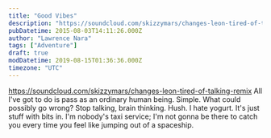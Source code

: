 ```yaml
---
title: "Good Vibes"
description: "https://soundcloud.com/skizzymars/changes-leon-tired-of-talking-remix All I've got to do is pass as an ordinary human being. Simple. What could possibly go wron..."
pubDatetime: 2015-08-03T14:11:26.000Z
author: "Lawrence Nara"
tags: ["Adventure"]
draft: true
modDatetime: 2019-08-15T01:36:36.000Z
timezone: "UTC"
---
```


https://soundcloud.com/skizzymars/changes-leon-tired-of-talking-remix All I've got to do is pass as an ordinary human being. Simple. What could possibly go wrong? Stop talking, brain thinking. Hush. I hate yogurt. It's just stuff with bits in. I'm nobody's taxi service; I'm not gonna be there to catch you every time you feel like jumping out of a spaceship.